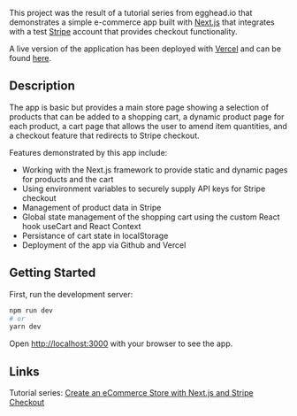 This project was the result of a tutorial series from egghead.io that demonstrates a simple e-commerce app built with [Next.js](https://nextjs.org/) that integrates with a test [Stripe](https://stripe.com/) account that provides checkout functionality.

A live version of the application has been deployed with [Vercel](https://vercel.com/) and can be found [here](https://space-jelly-swag.vercel.app/).

## Description
The app is basic but provides a main store page showing a selection of products that can be added to a shopping cart, a dynamic product page for each product, a cart page that allows the user to amend item quantities, and a checkout feature that redirects to Stripe checkout.

Features demonstrated by this app include:
- Working with the Next.js framework to provide static and dynamic pages for products and the cart
- Using environment variables to securely supply API keys for Stripe checkout
- Management of product data in Stripe
- Global state management of the shopping cart using the custom React hook useCart and React Context
- Persistance of cart state in localStorage
- Deployment of the app via Github and Vercel

## Getting Started

First, run the development server:

```bash
npm run dev
# or
yarn dev
```

Open [http://localhost:3000](http://localhost:3000) with your browser to see the app.

## Links
Tutorial series:
[Create an eCommerce Store with Next.js and Stripe Checkout](https://egghead.io/courses/create-an-ecommerce-store-with-next-js-and-stripe-checkout-562c)